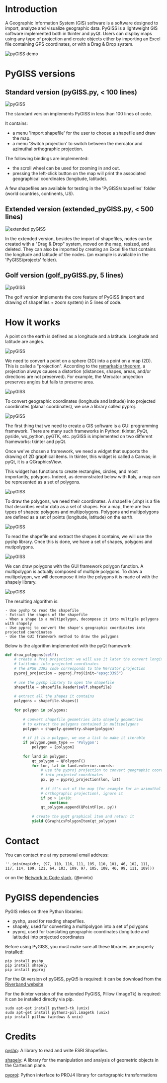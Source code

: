 # Introduction

A Geographic Information System (GIS) software is a software designed to import, analyze and visualize geographic data.
PyGISS is a lightweight GIS software implemented both in tkinter and pyQt.
Users can display maps using any type of projection and create objects either by importing an Excel file containing GPS coordinates, or with a Drag & Drop system.

![pyGISS demo](https://github.com/afourmy/PyGISS/blob/master/readme/pyGISS.gif)

# PyGISS versions

## Standard version (pyGISS.py, < 100 lines)

![pyGISS](https://github.com/afourmy/PyGISS/blob/master/readme/pyGISS.png)

The standard version implements PyGISS in less than 100 lines of code.

It contains:
* a menu 'Import shapefile' for the user to choose a shapefile and draw the map.
* a menu 'Switch projection' to switch between the mercator and azimuthal orthographic projection.

The following bindings are implemented:
* the scroll wheel can be used for zooming in and out.
* pressing the left-click button on the map will print the associated geographical coordinates (longitude, latitude).

A few shapefiles are available for testing in the 'PyGISS/shapefiles' folder (world countries, continents, US).

## Extended version (extended_pyGISS.py, < 500 lines)

![extended pyGISS](https://github.com/afourmy/PyGISS/blob/master/readme/extended_pyGISS.png)

In the extended version, besides the import of shapefiles, nodes can be created with a "Drag & Drop" system, moved on the map, resized, and deleted.
They can also be imported by creating an Excel file that contains the longitude and latitude of the nodes. (an example is available in the 'PyGISS/projects' folder).

## Golf version (golf_pyGISS.py, 5 lines)

![pyGISS](https://github.com/afourmy/PyGISS/blob/master/readme/golf_pyGISS.png)

The golf version implements the core feature of PyGISS (import and drawing of shapefiles + zoom system) in 5 lines of code. 

# How it works

A point on the earth is defined as a longitude and a latitude.
Longitude and latitude are angles.

![pyGISS](https://github.com/afourmy/PyGISS/blob/master/readme/how_it_works_0.png)

We need to convert a point on a sphere (3D) into a point on a map (2D). This is called a "projection".
According to the [remarkable theorem](https://en.wikipedia.org/wiki/Theorema_Egregium), a projection always causes a distortion (distances, shapes, areas, and/or directions are not preserved).
For example, the Mercator projection preserves angles but fails to preserve area.

![pyGISS](https://github.com/afourmy/PyGISS/blob/master/readme/how_it_works_1.png)

To convert geographic coordinates (longitude and latitude) into projected coordinates (planar coordinates), we use a library called pyproj.

![pyGISS](https://github.com/afourmy/PyGISS/blob/master/readme/how_it_works_2.png)

The first thing that we need to create a GIS software is a GUI programming framework. There are many such frameworks in Python: tkinter, PyQt, pyside, wx_python, pyGTK, etc.
pyGISS is implemented on two different frameworks: tkinter and pyQt.

Once we've chosen a framework, we need a widget that supports the drawing of 2D graphical items. 
In tkinter, this widget is called a Canvas; in pyQt, it is a QGraphicsView.

This widget has functions to create rectangles, circles, and most importantly, polygons.
Indeed, as demonstrated below with Italy, a map can be represented as a set of polygons.

![pyGISS](https://github.com/afourmy/PyGISS/blob/master/readme/how_it_works_3.png)

To draw the polygons, we need their coordinates.
A shapefile (.shp) is a file that describes vector data as a set of shapes. For a map, there are two types of shapes: polygons and multipolygons.
Polygons and multipolygons are defined as a set of points (longitude, latitude) on the earth.

![pyGISS](https://github.com/afourmy/PyGISS/blob/master/readme/how_it_works_4.png)

To read the shapefile and extract the shapes it contains, we will use the pyshp library.
Once this is done, we have a set of shapes, polygons and mutipolygons.

![pyGISS](https://github.com/afourmy/PyGISS/blob/master/readme/how_it_works_5.png)

We can draw polygons with the GUI framework polygon function. A multipolygon is actually composed of multiple polygons.
To draw a multipolygon, we will decompose it into the polygons it is made of with the shapely library.

![pyGISS](https://github.com/afourmy/PyGISS/blob/master/readme/how_it_works_6.png)

The resulting algorithm is:

``` 
- Use pyshp to read the shapefile
- Extract the shapes of the shapefile
- When a shape is a multipolygon, decompose it into multiple polygons with shapely
- Use pyproj to convert the shape's geographic coordinates into projected coordinates
- Use the GUI framework method to draw the polygons
``` 

Below is the algorithm implemented with the pyQt framework:

```python
def draw_polygons(self):
    # create a Proj projection: we will use it later the convert longitudes and 
    # latitudes into projected coordinates
    # The EPSG 3395 code corresponds to the Mercator projection
    pyproj_projection = pyproj.Proj(init="epsg:3395")
    
    # use the pyshp library to open the shapefile
    shapefile = shapefile.Reader(self.shapefile)
    
    # extract all the shapes it contains
    polygons = shapefile.shapes() 
    
    for polygon in polygons:
        
        # convert shapefile geometries into shapely geometries
        # to extract the polygons contained in multipolygons
        polygon = shapely.geometry.shape(polygon)
        
        # if it is a polygon, we use a list to make it iterable
        if polygon.geom_type == 'Polygon':
            polygon = [polygon]
            
        for land in polygon:
            qt_polygon = QPolygonF()
            for lon, lat in land.exterior.coords:  
                # use the pyproj projection to convert geographic coordinates
                # into projected coordinates
                px, py = pyproj_projection(lon, lat)
                
                # if it's out of the map (for example for an azimuthal 
                # orthographic projection), ignore it
                if px > 1e+10:
                    continue
                qt_polygon.append(QPointF(px, py))
                
            # create the pyQt graphical item and return it
            yield QGraphicsPolygonItem(qt_polygon)
```

# Contact

You can contact me at my personal email address:
```
''.join(map(chr, (97, 110, 116, 111, 105, 110, 101, 46, 102, 111, 
117, 114, 109, 121, 64, 103, 109, 97, 105, 108, 46, 99, 111, 109)))
```

or on the [Network to Code slack](http://networktocode.herokuapp.com "Network to Code slack"). (@minto)

# PyGISS dependencies

PyGIS relies on three Python libraries:

* pyshp, used for reading shapefiles.
* shapely, used for converting a multipolygon into a set of polygons
* pyproj, used for translating geographic coordinates (longitude and latitude) into projected coordinates

Before using PyGISS, you must make sure all these libraries are properly installed:

```
pip install pyshp
pip install shapely
pip install pyproj
```

For the Qt version of pyGISS, pyQt5 is required: it can be download from the [Riverband website](https://www.riverbankcomputing.com/software/pyqt/download5)

For the tkinter version of the extended PyGISS, Pillow (ImageTk) is required: it can be installed directly via pip.

```
sudo apt-get install python3-tk (unix)
sudo apt-get install python3-pil.imagetk (unix)
pip install pillow (windows & unix)
```

# Credits

[pyshp](https://github.com/GeospatialPython/pyshp): A library to read and write ESRI Shapefiles.

[shapely](https://github.com/Toblerity/Shapely): A library for the manipulation and analysis of geometric objects in the Cartesian plane.

[pyproj](https://github.com/jswhit/pyproj): Python interface to PROJ4 library for cartographic transformations
